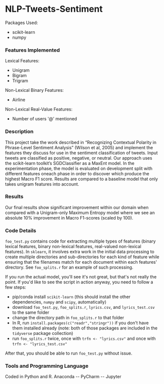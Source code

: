 # NLP-Tweets-Sentiment

Packages Used:
* scikit-learn
* numpy


### Features Implemented

Lexical Features:
* Unigram
* Bigram
* Trigram

Non-Lexical Binary Features:
* Airline

Non-Lexical Real-Value Features:
* Number of users '@' mentioned 


### Description 
This project take the work described in “Recognizing Contextual Polarity in Phrase-Level Sentiment Analysis” (Wilson et al, 2005) and implement the features they discuss for use in the sentiment classification of tweets. Input tweets are classified as positive, negative, or neutral. Our approach uses the scikit-learn toolkit’s SGDClassifier as a MaxEnt model. In the experimentation phase, the model is evaluated on development split with different features oneach phase in order to discover which produce the highest Macro F1 score. Results are compared to a baseline model that only takes unigram features into account. 



### Results 
Our final results show significant improvement within our domain when compared with a Unigram-only Maximum Entropy model where we see an absolute 10% improvement in Macro F1-scores (scaled by 100). 


### Code Details 

`foo_test.py` contains code for extracting multiple types of features (binary lexical features, binary non-lexical features, real-valued non-lexical features). In `sklearn`, it involves extra work in the initial data processing to create multiple directories and sub-directories for each kind of feature while ensuring that the filenames match for each document within each features' directory. See `foo_splits.r` for an example of such processing.

If you run the actual model, you'll see it's not great, but that's not really the point. If you'd like to see the script in action anyway, you need to follow a few steps:

* pip/conda install `scikit-learn` (this should install the other dependencies, `numpy` and `scipy`, automatically)
* download `foo_test.py`, `foo_splits.r`, `lyrics.csv`, and `lyrics_test.csv` to the same folder
* change the directory path in `foo_splits.r` to that folder
* In R, run `install.packages(c("readr","stringr"))` if you don't have them installed already (note: both of those packages are included in the `tidyverse` package collection)
* run `foo_splits.r` twice, once with `trfn <- "lyrics.csv"` and once with `trfn <- "lyrics_test.csv"`

After that, you should be able to run `foo_test.py` without issue.


### Tools and Programming Language 

Coded in Python and R. 
Anaconda -- PyCharm -- Jupyter 


